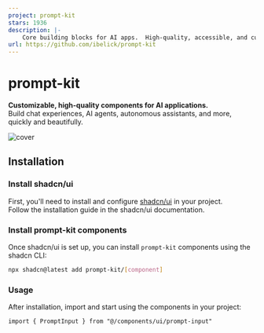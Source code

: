```yaml
---
project: prompt-kit
stars: 1936
description: |-
    Core building blocks for AI apps.  High-quality, accessible, and customizable components for AI interfaces.
url: https://github.com/ibelick/prompt-kit
---
```


# prompt-kit

**Customizable, high-quality components for AI applications.**  
Build chat experiences, AI agents, autonomous assistants, and more, quickly and beautifully.

![cover](/app/opengraph-image.jpg)

## Installation

### Install shadcn/ui

First, you'll need to install and configure [shadcn/ui](https://ui.shadcn.com) in your project.  
Follow the installation guide in the shadcn/ui documentation.

### Install prompt-kit components

Once shadcn/ui is set up, you can install `prompt-kit` components using the shadcn CLI:

```sh
npx shadcn@latest add prompt-kit/[component]
```

### Usage

After installation, import and start using the components in your project:

```tsx
import { PromptInput } from "@/components/ui/prompt-input"
```

